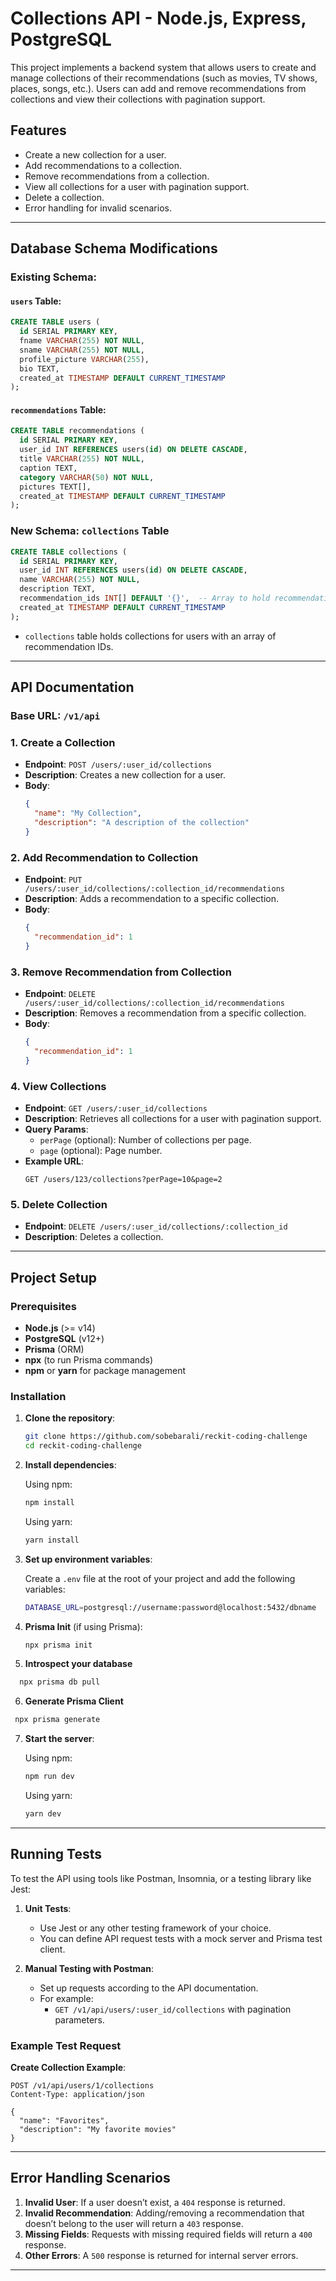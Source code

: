 # Collections API - Node.js, Express, PostgreSQL

This project implements a backend system that allows users to create and manage collections of their recommendations (such as movies, TV shows, places, songs, etc.). Users can add and remove recommendations from collections and view their collections with pagination support.

## Features

- Create a new collection for a user.
- Add recommendations to a collection.
- Remove recommendations from a collection.
- View all collections for a user with pagination support.
- Delete a collection.
- Error handling for invalid scenarios.

---

## Database Schema Modifications

### Existing Schema:

#### `users` Table:

```sql
CREATE TABLE users (
  id SERIAL PRIMARY KEY,
  fname VARCHAR(255) NOT NULL,
  sname VARCHAR(255) NOT NULL,
  profile_picture VARCHAR(255),
  bio TEXT,
  created_at TIMESTAMP DEFAULT CURRENT_TIMESTAMP
);
```

#### `recommendations` Table:

```sql
CREATE TABLE recommendations (
  id SERIAL PRIMARY KEY,
  user_id INT REFERENCES users(id) ON DELETE CASCADE,
  title VARCHAR(255) NOT NULL,
  caption TEXT,
  category VARCHAR(50) NOT NULL,
  pictures TEXT[],
  created_at TIMESTAMP DEFAULT CURRENT_TIMESTAMP
);
```

### New Schema: `collections` Table

```sql
CREATE TABLE collections (
  id SERIAL PRIMARY KEY,
  user_id INT REFERENCES users(id) ON DELETE CASCADE,
  name VARCHAR(255) NOT NULL,
  description TEXT,
  recommendation_ids INT[] DEFAULT '{}',  -- Array to hold recommendation IDs
  created_at TIMESTAMP DEFAULT CURRENT_TIMESTAMP
);
```

- `collections` table holds collections for users with an array of recommendation IDs.

---

## API Documentation

### Base URL: `/v1/api`

### 1. **Create a Collection**

- **Endpoint**: `POST /users/:user_id/collections`
- **Description**: Creates a new collection for a user.
- **Body**:
  ```json
  {
    "name": "My Collection",
    "description": "A description of the collection"
  }
  ```

### 2. **Add Recommendation to Collection**

- **Endpoint**: `PUT /users/:user_id/collections/:collection_id/recommendations`
- **Description**: Adds a recommendation to a specific collection.
- **Body**:
  ```json
  {
    "recommendation_id": 1
  }
  ```

### 3. **Remove Recommendation from Collection**

- **Endpoint**: `DELETE /users/:user_id/collections/:collection_id/recommendations`
- **Description**: Removes a recommendation from a specific collection.
- **Body**:
  ```json
  {
    "recommendation_id": 1
  }
  ```

### 4. **View Collections**

- **Endpoint**: `GET /users/:user_id/collections`
- **Description**: Retrieves all collections for a user with pagination support.
- **Query Params**:
  - `perPage` (optional): Number of collections per page.
  - `page` (optional): Page number.
- **Example URL**:
  ```http
  GET /users/123/collections?perPage=10&page=2
  ```

### 5. **Delete Collection**

- **Endpoint**: `DELETE /users/:user_id/collections/:collection_id`
- **Description**: Deletes a collection.

---

## Project Setup

### Prerequisites

- **Node.js** (>= v14)
- **PostgreSQL** (v12+)
- **Prisma** (ORM)
- **npx** (to run Prisma commands)
- **npm** or **yarn** for package management

### Installation

1. **Clone the repository**:

   ```bash
   git clone https://github.com/sobebarali/reckit-coding-challenge
   cd reckit-coding-challenge
   ```

2. **Install dependencies**:

   Using npm:

   ```bash
   npm install
   ```

   Using yarn:

   ```bash
   yarn install
   ```

3. **Set up environment variables**:

   Create a `.env` file at the root of your project and add the following variables:

   ```bash
   DATABASE_URL=postgresql://username:password@localhost:5432/dbname
   ```

4. **Prisma Init** (if using Prisma):

   ```bash
   npx prisma init
   ```

5. **Introspect your database**

 ```bash
   npx prisma db pull
   ```

6. **Generate Prisma Client**

 ```bash
  npx prisma generate
   ```   

7. **Start the server**:

   Using npm:

   ```bash
   npm run dev
   ```

   Using yarn:

   ```bash
   yarn dev
   ```

---

## Running Tests

To test the API using tools like Postman, Insomnia, or a testing library like Jest:

1. **Unit Tests**:

   - Use Jest or any other testing framework of your choice.
   - You can define API request tests with a mock server and Prisma test client.

2. **Manual Testing with Postman**:
   - Set up requests according to the API documentation.
   - For example:
     - `GET /v1/api/users/:user_id/collections` with pagination parameters.

### Example Test Request

**Create Collection Example**:

```http
POST /v1/api/users/1/collections
Content-Type: application/json

{
  "name": "Favorites",
  "description": "My favorite movies"
}
```

---

## Error Handling Scenarios

1. **Invalid User**: If a user doesn’t exist, a `404` response is returned.
2. **Invalid Recommendation**: Adding/removing a recommendation that doesn’t belong to the user will return a `403` response.
3. **Missing Fields**: Requests with missing required fields will return a `400` response.
4. **Other Errors**: A `500` response is returned for internal server errors.

---
